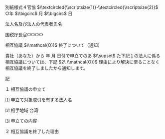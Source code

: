 別紙様式４官協 $\\textcircled{\\scriptsize{1}}-\\textcircled{\\scriptsize{2}}$ ○年 $\\bigcirc$ 月 $\\bigcirc$ 日

法人名及び法人の代表者氏名

国税庁長官○○○○

相互協議 $\\mathcal{O})$ 終了について（通知）

貴社（あなた）から 年 月 日付で申立てのあ $\\supset$ た下記１の法人に係る相互協議については、下記 $2\ \\mathcal{O})$ 理由により解決に至ることなく相互協議を終了しましたから通知します。

記

１ 相互協議の申立て

⑴ 申立て対象取引を有する法人名

⑵ 相手地域 台湾

⑶ 申立ての内容

２ 相互協議を終了した理由